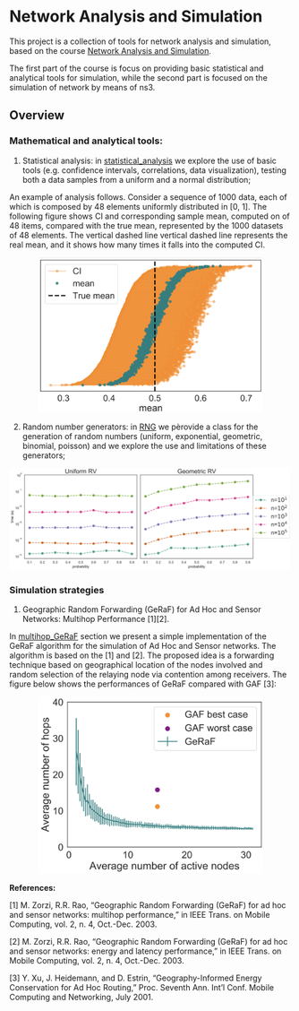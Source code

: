# Network Analysis and Simulation

This project is a collection of tools for network analysis and simulation, based on the course [Network Analysis and Simulation](https://didattica.unipd.it/off/2020/LM/IN/IN2371/002PD/INP9087850/N0).

The first part of the course is focus on providing basic statistical and analytical tools for simulation, while the second part is focused on the simulation of network by means of ns3. 

## Overview 
### Mathematical and analytical tools:
1. Statistical analysis: in [statistical_analysis](https://github.com/nicolezattarin/Network-Analysis-Simulation/tree/main/theoretical_tools/statistical_analysis) we explore the use of basic tools (e.g. confidence intervals, correlations, data visualization), testing both a data samples from a uniform and a normal distribution;

An example of analysis follows. Consider a sequence of 1000 data, each of which is composed by 48 elements uniformly distributed in [0, 1]. The following figure shows CI and corresponding sample mean, computed on of 48 items, compared with the true mean, represented by the 1000 datasets of 48 elements. The vertical dashed line vertical dashed line represents the real mean, and it shows how many times it falls into the computed CI.

<p align="center">
  <img src="/theoretical_tools/statistical_analysis/figs/unif_mean_CI.png" width="400" /></p>



2. Random number generators: in [RNG](https://github.com/nicolezattarin/Network-Analysis-Simulation/tree/main/theoretical_tools/RNG) we pèrovide a class for the generation of random numbers (uniform, exponential, geometric, binomial, poisson) and we explore the use and limitations of these generators;

<p align="center">
  <img src="/theoretical_tools/RNG/results/binomial_time_unif_cdf.png" width="800" /></p>

### Simulation strategies
1. Geographic Random Forwarding (GeRaF) for Ad Hoc and Sensor Networks: Multihop Performance [1][2].

In [multihop_GeRaF](https://github.com/nicolezattarin/Network-Analysis-Simulation/tree/main/simulations/multihop_GeRaF)  section we present a simple implementation of the GeRaF algorithm for the simulation of Ad Hoc and Sensor networks. The algorithm is based on the [1] and [2]. The proposed idea is a forwarding technique based on geographical location of the nodes involved and random selection of the relaying node via contention among receivers. 
The figure below shows the performances of GeRaF compared with GAF [3]: 

<p align="center">
  <img src="simulations/multihop_GeRaF/figures/multihop_GeRaF_N100_distance5.png" width="400" /></p>

**References:**

[1] M. Zorzi, R.R. Rao, “Geographic Random Forwarding (GeRaF) for ad hoc and sensor networks: multihop performance,” in IEEE Trans. on Mobile Computing, vol. 2, n. 4, Oct.-Dec. 2003.

[2] M. Zorzi, R.R. Rao, “Geographic Random Forwarding (GeRaF) for ad hoc and sensor networks: energy and latency performance,” in IEEE Trans. on Mobile Computing, vol. 2, n. 4, Oct.-Dec. 2003.

[3] Y. Xu, J. Heidemann, and D. Estrin, “Geography-Informed Energy Conservation for Ad Hoc Routing,” Proc. Seventh Ann. Int’l Conf. Mobile Computing and Networking, July 2001.
